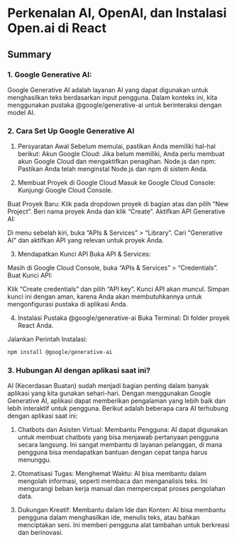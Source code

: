 # Perkenalan AI, OpenAI, dan Instalasi Open.ai di React

## Summary

### 1.  Google Generative AI:

Google Generative AI adalah layanan AI yang dapat digunakan untuk menghasilkan teks berdasarkan input pengguna. Dalam konteks ini, kita menggunakan pustaka @google/generative-ai untuk berinteraksi dengan model AI.

### 2. Cara Set Up Google Generative AI
1. Persyaratan Awal
Sebelum memulai, pastikan Anda memiliki hal-hal berikut:
Akun Google Cloud: Jika belum memiliki, Anda perlu membuat akun Google Cloud dan mengaktifkan penagihan.
Node.js dan npm: Pastikan Anda telah menginstal Node.js dan npm di sistem Anda.

2. Membuat Proyek di Google Cloud
Masuk ke Google Cloud Console: Kunjungi Google Cloud Console.

Buat Proyek Baru:
Klik pada dropdown proyek di bagian atas dan pilih “New Project”.
Beri nama proyek Anda dan klik “Create”.
Aktifkan API Generative AI:

Di menu sebelah kiri, buka “APIs & Services” > “Library”.
Cari "Generative AI" dan aktifkan API yang relevan untuk proyek Anda.

3. Mendapatkan Kunci API
Buka API & Services:

Masih di Google Cloud Console, buka “APIs & Services” > “Credentials”.
Buat Kunci API:

Klik “Create credentials” dan pilih “API key”.
Kunci API akan muncul. Simpan kunci ini dengan aman, karena Anda akan membutuhkannya untuk mengonfigurasi pustaka di aplikasi Anda.

4. Instalasi Pustaka @google/generative-ai
Buka Terminal: Di folder proyek React Anda.

Jalankan Perintah Instalasi:

```bash
npm install @google/generative-ai
```

### 3. Hubungan AI dengan aplikasi saat ini?
AI (Kecerdasan Buatan) sudah menjadi bagian penting dalam banyak aplikasi yang kita gunakan sehari-hari. Dengan menggunakan Google Generative AI, aplikasi dapat memberikan pengalaman yang lebih baik dan lebih interaktif untuk pengguna. Berikut adalah beberapa cara AI terhubung dengan aplikasi saat ini:

1. Chatbots dan Asisten Virtual:
Membantu Pengguna: AI dapat digunakan untuk membuat chatbots yang bisa menjawab pertanyaan pengguna secara langsung. Ini sangat membantu di layanan pelanggan, di mana pengguna bisa mendapatkan bantuan dengan cepat tanpa harus menunggu.

2. Otomatisasi Tugas:
Menghemat Waktu: AI bisa membantu dalam mengolah informasi, seperti membaca dan menganalisis teks. Ini mengurangi beban kerja manual dan mempercepat proses pengolahan data.

3. Dukungan Kreatif:
Membantu dalam Ide dan Konten: AI bisa membantu pengguna dalam menghasilkan ide, menulis teks, atau bahkan menciptakan seni. Ini memberi pengguna alat tambahan untuk berkreasi dan berinovasi.